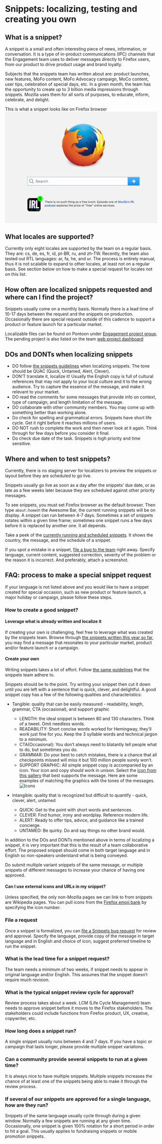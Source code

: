# Snippets: localizing, testing and creating you own

## What is a snippet?

A snippet is a small and often interesting piece of news, information, or conversation. It is a type of in-product communications (IPC) channels that the Engagement team uses to deliver messages directly to Firefox users, from our product to drive product usage and brand loyalty.

Subjects that the snippets team has written about are: product launches, new features, MoFo content, MoFo Advocacy campaign, MoCo content, user tips, celebration of special days, etc. In a given month, the team has the opportunity to create up to 3 billion media impressions through snippets. Mozilla uses them for all sorts of purposes, to educate, inform, celebrate, and delight.

This is what a snippet looks like on Firefox browser ![snippet](/assets/images/webprojects/snippets/snippet_fx_example.png)

## What locales are supported?

Currently only eight locales are supported by the team on a regular basis. They are: cs, de, es, fr, id, pt-BR, ru, and zh-TW. Recently, the team also tested out RTL languages: ar, fa, he, and ur. The process is entirely manual, thus it is not scalable to expand to other locales, at least not on a regular basis. See section below on how to make a special request for locales not on this list.

## How often are localized snippets requested and where can I find the project?

Snippets usually come on a monthly basis. Normally there is a lead time of 10-17 days between the request and the snippets on production. Occasionally there are special request outside of this cadence to support a product or feature launch for a particular market.

Localizable files can be found on Pontoon under [Engagement project group](https://pontoon.mozilla.org/projects/engagement/). The pending project is also listed on the team [web project dashboard](https://l10n.mozilla-community.org/webdashboard/)

## DOs and DONTs when localizing snippets

* DO follow [the snippets guidelines](https://goo.gl/nEhdt4) when localizing snippets. The tone should be QUAC (Quick, Untamed, Alert, Clever).
* DON’T translate it, localize it! Usually the English copy is full of cultural references that may not apply to your local culture and it to the wrong audience. Try to capture the essence of the message, and make it relevant to your market.
* DO read the comments for some messages that provide info on context, type of campaign, and length limitation of the message.
* DO collaborate with other community members. You may come up with something better than working alone.
* Do check for spelling and grammatical errors. Snippets have short life cycle. Get it right before it reaches millions of users.
* DO NOT rush to complete the work and then never look at it again. Think through for few days before you consider it final.
* Do check due date of the task. Snippets is high priority and time sensitive.

## Where and when to test snippets?

Currently, there is no staging server for localizers to preview the snippets or layout before they are scheduled to go live.

Snippets usually go live as soon as a day after the snippets’ due date, or as late as a few weeks later because they are scheduled against other priority messages.

To see snippets, you must set Firefox browser as the default browser. Then type `about:home`in the Awesome Bar, the current running snippets will be on display. A snippet can run between 4-7 days. Sometimes a set of snippets rotates within a given time frame; sometimes one snippet runs a few days before it is replaced by another one. It all depends.

Take a peek of the [currently running and scheduled snippets](https://snippets.mozilla.com/).  It shows the country, the message, and the schedule of a snippet.

If you spot a mistake in a snippet, [file a bug to the team](https://bugzilla.mozilla.org/enter_bug.cgi?product=Snippets&component=Service) right away. Specify language, current content, suggested correction, severity of the problem or the reason it is incorrect. And preferably, attach a screenshot.

## FAQ: process to make a special snippet request

If your language is not listed above and you would like to have a snippet created for special occasion, such as new product or feature launch, a major holiday or campaign, please follow these steps.

### How to create a good snippet?

#### Leverage what is already written and localize it

If creating your own is challenging, feel free to leverage what was created by the snippets team. Browse through [the snippets written this year so far](https://github.com/mozilla-l10n/engagement-l10n/tree/master/en-US/snippets/2017), you may find a message that resonates to your particular market, product and/or feature launch or a campaign.

#### Create your own

Writing snippets takes a lot of effort. Follow [the same guidelines](https://docs.google.com/presentation/d/1-rR32aMK60u6EvHvRCyINI0J_KH0_shbD_jbPqF_VUI/edit#slide=id.g1632693f0a_0_21) that the snippets team adhere to.

Snippets should be to the point. Try writing your snippet then cut it down until you are left with a sentence that is quick, clever, and delightful. A good snippet copy has a few of the following qualities and characteristics:

* Tangible: quality that can be easily measured - readability, length, grammar, CTA (occasional), and support graphic
  * LENGTH: the ideal snippet is between 80 and 130 characters. Think of a tweet. Omit needless words.
  * READABILITY: Short concise words worked for Hemingway, they’ll work just fine for you. Keep the 3 syllable words and technical jargon to a minimum.
  * CTA(Occasional): You don’t always need to blatantly tell people what to do, but sometimes you do.
  * GRAMMAR: Do your best to catch mistakes, there is a chance that all checkpoints missed will miss it but 100 million people surely won’t.
  * SUPPORT GRAPHIC: All simple snippet copy is accompanied by an icon. Your icon and copy should work in unison. Select the [icon from this gallery](https://drive.google.com/drive/folders/0Bz48kfsl_32OMkhVakFobXZ2MFk) that best supports the message. Here are some examples of matching the graphics with the tones of the messages.
    ![Icons](/assets/images/webprojects/snippets/snippet_w_icon_examples_png)

* Intangible: quality that is recognized but difficult to quantify - quick, clever, alert, untamed

  * QUICK: Get to the point with short words and sentences.
  * CLEVER: Find humor, irony and wordplay. Reference modern life.
  * ALERT: Ready to offer tips, advice, and guidance like a trained concierge.
  * UNTAMED: Be quirky. Do and say things no other brand would.

In addition to the DOs and DONTs mentioned above in terms of localizing a snippet, it is very important that this is the result of a team collaborative effort. The proposed snippet should come in both target language and in English so non-speakers understand what is being conveyed.

Do submit multiple variant snippets of the same message, or multiple snippets of different messages to increase your chance of having one approved.

#### Can I use external icons and URLs in my snippet?

Unless specified, the only non-Mozilla pages we can link to from snippets are Wikipedia pages. You can pull icons from the [Firefox emoji bank](http://mozilla.github.io/fxemoji/dist/FirefoxEmoji/index.html) by specifying the icon number.

### File a request

Once a snippet is formalized, you can [file a Snippets bug request](https://bugzilla.mozilla.org/enter_bug.cgi?product=Snippets&component=Service) for review and approval. Specify the language, provide copy of the message in target language and in English and choice of icon, suggest preferred timeline to run the snippet.

### What is the lead time for a snippet request?

The team needs a minimum of two weeks, if snippet needs to appear in original language and/or English. This assumes that the snippet doesn’t require much revision.

### What is the typical snippet review cycle for approval?

Review process takes about a week. LCM (Life Cycle Management) team needs to approve snippet before it moves to the Firefox stakeholders. The stakeholders could include functions from Firefox product, UX, creative, copywriter, etc.

### How long does a snippet run?

A single snippet usually runs between 4 and 7 days. If you have a topic or campaign that lasts longer, please provide multiple snippet variations.

### Can a community provide several snippets to run at a given time?

It is always nice to have multiple snippets. Multiple snippets increases the chance of at least one of the snippets being able to make it through the review process.

### If several of our snippets are approved for a single language, how are they run?

Snippets of the same language usually cycle through during a given window. Normally a few snippets are running at any given time. Occasionally, one snippet is given 100% rotation for a short period in order to hit a goal. This usually applies to fundraising snippets or mobile promotion snippets.
